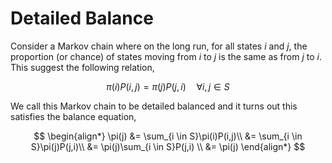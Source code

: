 #  Detailed Balance

Consider a Markov chain where on the long run, for all states $i$ and $j$, the proportion (or chance) of states moving from $i$ to $j$ is the same as from $j$ to $i$. This suggest the following relation,

$$
\pi(i) P(i,j) = \pi(j) P(j,i) \quad \forall i, j \in S
$$

We call this Markov chain to be detailed balanced and it turns out this satisfies the balance equation,

$$
\begin{align*}
\pi(j) &= \sum_{i \in S}\pi(i)P(i,j)\\
&= \sum_{i \in S}\pi(j)P(j,i)\\
&= \pi(j)\sum_{i \in S}P(j,i) \\
&= \pi(j)
\end{align*}
$$